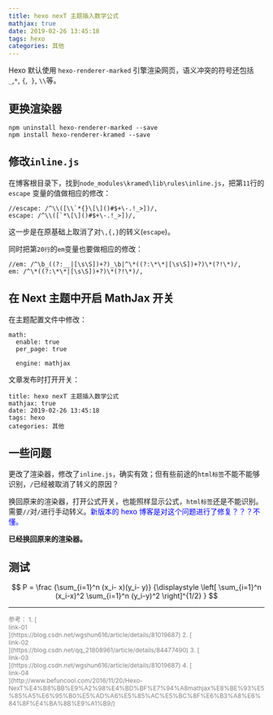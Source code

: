 ```yaml
---
title: hexo nexT 主题插入数学公式
mathjax: true
date: 2019-02-26 13:45:18
tags: hexo
categories: 其他
---
```


Hexo 默认使用 `hexo-renderer-marked` 引擎渲染网页，语义冲突的符号还包括`_`,`*`, `{`,` }`, `\\`等。
<!--more-->
## 更换渲染器

```
npm uninstall hexo-renderer-marked --save
npm install hexo-renderer-kramed --save
```

## 修改`inline.js`

在博客根目录下，找到`node_modules\kramed\lib\rules\inline.js`，把第`11`行的 `escape` 变量的值做相应的修改：
```
//escape: /^\\([\\`*{}\[\]()#$+\-.!_>])/,
escape: /^\\([`*\[\]()#$+\-.!_>])/,
```
这一步是在原基础上取消了对`\,{,}`的转义(`escape`)。

同时把第`20行`的`em`变量也要做相应的修改：
```
//em: /^\b_((?:__|[\s\S])+?)_\b|^\*((?:\*\*|[\s\S])+?)\*(?!\*)/,
em: /^\*((?:\*\*|[\s\S])+?)\*(?!\*)/,
```

## 在 Next 主题中开启 MathJax 开关

在主题配置文件中修改：

```
math:
  enable: true
  per_page: true

  engine: mathjax
```
文章发布时打开开关：
```
title: hexo nexT 主题插入数学公式
mathjax: true
date: 2019-02-26 13:45:18
tags: hexo
categories: 其他
```

## 一些问题

更改了渲染器，修改了`inline.js`，确实有效；但有些前途的`html标签`不能不能够识别，`/`已经被取消了转义的原因？

换回原来的渲染器，打开公式开关，也能照样显示公式，`html标签`还是不能识别。需要`//`对`/`进行手动转义。<span style="color:blue">新版本的 hexo 博客是对这个问题进行了修复？？？不懂。</span>

**已经换回原来的渲染器。**

## 测试

$$
P = \frac
{\sum_{i=1}^n (x_i- x)(y_i- y)}
{\displaystyle \left[
\sum_{i=1}^n (x_i-x)^2
\sum_{i=1}^n (y_i-y)^2
\right]^{1/2} }
$$


<hr/>
<span style="color:gray;font-size:12px">
参考：  
1. [<div style="font-size:12px">link-01</div>](https://blog.csdn.net/wgshun616/article/details/81019687)  
2. [<div style="font-size:12px">link-02</div>](https://blog.csdn.net/qq_21808961/article/details/84477490)  
3. [<div style="font-size:12px">link-03</div>](https://blog.csdn.net/wgshun616/article/details/81019687)
4. [<div style="font-size:12px">link-04</div>](http://www.befuncool.com/2016/11/20/Hexo-NexT%E4%B8%BB%E9%A2%98%E4%BD%BF%E7%94%A8mathjax%E8%BE%93%E5%85%A5%E6%95%B0%E5%AD%A6%E5%85%AC%E5%BC%8F%E6%B3%A8%E6%84%8F%E4%BA%8B%E9%A1%B9/)
<//span>